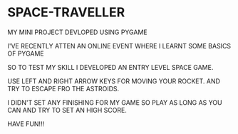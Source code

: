 # SPACE-TRAVELLER
MY MINI PROJECT DEVLOPED USING PYGAME


I'VE RECENTLY ATTEN AN ONLINE EVENT WHERE I LEARNT SOME BASICS OF PYGAME 

SO TO TEST MY SKILL I DEVELOPED AN ENTRY LEVEL SPACE GAME.

USE LEFT AND RIGHT ARROW KEYS FOR MOVING YOUR ROCKET. AND TRY TO ESCAPE FRO THE ASTROIDS.

I DIDN'T SET ANY FINISHING FOR MY GAME SO PLAY AS LONG AS YOU CAN AND TRY TO SET AN HIGH SCORE.

HAVE FUN!!!
